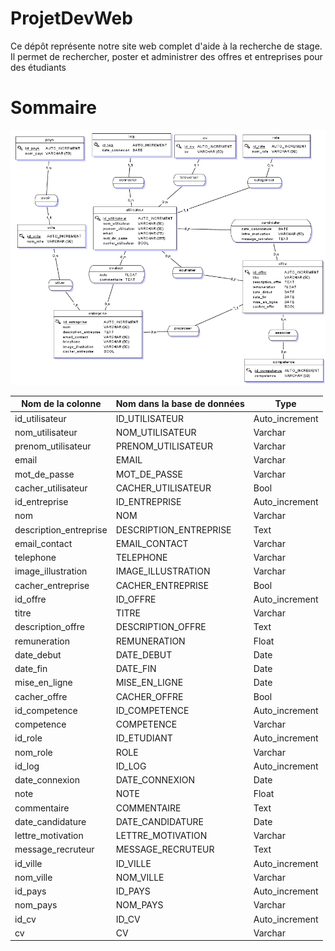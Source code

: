 # ProjetDevWeb


Ce dépôt représente notre site web complet d'aide à la recherche de stage. Il permet de rechercher, poster et administrer des offres et entreprises pour des étudiants

# Sommaire

![alt text](documentation/image.png)

| **Nom de la colonne**            | **Nom dans la base de données**     | **Type**         |
|-----------------------------------|-------------------------------------|------------------|
| id_utilisateur                    | ID_UTILISATEUR                      | Auto_increment   |
| nom_utilisateur                   | NOM_UTILISATEUR                     | Varchar          |
| prenom_utilisateur                | PRENOM_UTILISATEUR                  | Varchar          |
| email                              | EMAIL                               | Varchar          |
| mot_de_passe                       | MOT_DE_PASSE                        | Varchar          |
| cacher_utilisateur                 | CACHER_UTILISATEUR                  | Bool             |
| id_entreprise                      | ID_ENTREPRISE                       | Auto_increment   |
| nom                                | NOM                                 | Varchar          |
| description_entreprise             | DESCRIPTION_ENTREPRISE              | Text             |
| email_contact                      | EMAIL_CONTACT                       | Varchar          |
| telephone                          | TELEPHONE                           | Varchar          |
| image_illustration                 | IMAGE_ILLUSTRATION                  | Varchar          |
| cacher_entreprise                  | CACHER_ENTREPRISE                   | Bool             |
| id_offre                           | ID_OFFRE                            | Auto_increment   |
| titre                              | TITRE                               | Varchar          |
| description_offre                  | DESCRIPTION_OFFRE                   | Text             |
| remuneration                       | REMUNERATION                        | Float            |
| date_debut                         | DATE_DEBUT                          | Date             |
| date_fin                           | DATE_FIN                            | Date             |
| mise_en_ligne                      | MISE_EN_LIGNE                       | Date             |
| cacher_offre                       | CACHER_OFFRE                        | Bool             |
| id_competence                      | ID_COMPETENCE                       | Auto_increment   |
| competence                         | COMPETENCE                          | Varchar          |
| id_role                            | ID_ETUDIANT                         | Auto_increment   |
| nom_role                           | ROLE                                | Varchar          |
| id_log                             | ID_LOG                              | Auto_increment   |
| date_connexion                     | DATE_CONNEXION                      | Date             |
| note                               | NOTE                                | Float            |
| commentaire                        | COMMENTAIRE                          | Text             |
| date_candidature                   | DATE_CANDIDATURE                    | Date             |
| lettre_motivation                  | LETTRE_MOTIVATION                   | Varchar          |
| message_recruteur                  | MESSAGE_RECRUTEUR                   | Text             |
| id_ville                           | ID_VILLE                            | Auto_increment   |
| nom_ville                          | NOM_VILLE                           | Varchar          |
| id_pays                            | ID_PAYS                             | Auto_increment   |
| nom_pays                           | NOM_PAYS                            | Varchar          |
| id_cv                              | ID_CV                               | Auto_increment   |
| cv                                 | CV                                  | Varchar          |
